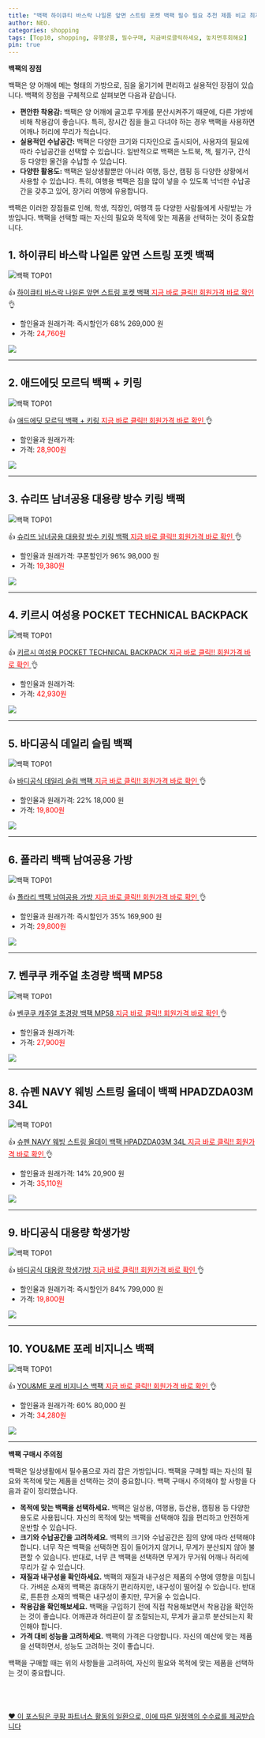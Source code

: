 ```yaml
---
title: "백팩 하이큐티 바스락 나일론 앞면 스트링 포켓 백팩 필수 필요 추천 제품 비교 최저 가격 비교 장점 구매 후기 구매평"
author: NEO.
categories: shopping
tags: [Top10, shopping, 유행상품, 필수구매, 지금바로클릭하세요, 놓치면후회해요]
pin: true
---
```

**백팩의 장점**

백팩은 양 어깨에 메는 형태의 가방으로, 짐을 옮기기에 편리하고 실용적인 장점이 있습니다. 백팩의 장점을 구체적으로 살펴보면 다음과 같습니다.

* **편안한 착용감:** 백팩은 양 어깨에 골고루 무게를 분산시켜주기 때문에, 다른 가방에 비해 착용감이 좋습니다. 특히, 장시간 짐을 들고 다녀야 하는 경우 백팩을 사용하면 어깨나 허리에 무리가 적습니다.
* **실용적인 수납공간:** 백팩은 다양한 크기와 디자인으로 출시되어, 사용자의 필요에 따라 수납공간을 선택할 수 있습니다. 일반적으로 백팩은 노트북, 책, 필기구, 간식 등 다양한 물건을 수납할 수 있습니다.
* **다양한 활용도:** 백팩은 일상생활뿐만 아니라 여행, 등산, 캠핑 등 다양한 상황에서 사용할 수 있습니다. 특히, 여행용 백팩은 짐을 많이 넣을 수 있도록 넉넉한 수납공간을 갖추고 있어, 장거리 여행에 유용합니다.

백팩은 이러한 장점들로 인해, 학생, 직장인, 여행객 등 다양한 사람들에게 사랑받는 가방입니다. 백팩을 선택할 때는 자신의 필요와 목적에 맞는 제품을 선택하는 것이 중요합니다.

   

## 1. 하이큐티 바스락 나일론 앞면 스트링 포켓 백팩

![백팩 TOP01](https://thumbnail6.coupangcdn.com/thumbnails/remote/490x490ex/image/vendor_inventory/6c3a/fe5fe3d08f6f6582fdb952835ecf012462a279ed83561bd2403cf70e4d64.jpg)


👍 [하이큐티 바스락 나일론 앞면 스트링 포켓 백팩 <font color=red> 지금 바로 클릭!! 회원가격 바로 확인 </font> ](https://link.coupang.com/re/AFFSDP?lptag=AF3617701&subid=GithubCoopas&pageKey=7539381674&traceid=V0-153&itemId=19815413543&vendorItemId=86283392891) 👌 


- 할인율과 원래가격: 즉시할인가 68%  269,000   원
- 가격: <span style='color:red'>24,760원</span>

[![](/discount_price.png)](https://link.coupang.com/re/AFFSDP?lptag=AF3617701&subid=GithubCoopas&pageKey=7539381674&traceid=V0-153&itemId=19815413543&vendorItemId=86283392891)

---


   

## 2. 애드에딧 모르딕 백팩 + 키링

![백팩 TOP01](https://thumbnail10.coupangcdn.com/thumbnails/remote/490x490ex/image/retail/images/13127573029058572-909fef71-ebc7-4234-9493-a70736ab27bf.jpg)


👍 [애드에딧 모르딕 백팩 + 키링 <font color=red> 지금 바로 클릭!! 회원가격 바로 확인 </font> ](https://link.coupang.com/re/AFFSDP?lptag=AF3617701&subid=GithubCoopas&pageKey=5876810289&traceid=V0-153&itemId=10297413871&vendorItemId=70005414885) 👌 


- 할인율과 원래가격: 
- 가격: <span style='color:red'>28,900원</span>

[![](/discount_price.png)](https://link.coupang.com/re/AFFSDP?lptag=AF3617701&subid=GithubCoopas&pageKey=5876810289&traceid=V0-153&itemId=10297413871&vendorItemId=70005414885)

---


   

## 3. 슈리뜨 남녀공용 대용량 방수 키링 백팩

![백팩 TOP01](https://thumbnail10.coupangcdn.com/thumbnails/remote/490x490ex/image/vendor_inventory/f375/8429104371cc84040d4d84b302f79c9ef26fdbf56c7944fe4165ea6fade3.png)


👍 [슈리뜨 남녀공용 대용량 방수 키링 백팩 <font color=red> 지금 바로 클릭!! 회원가격 바로 확인 </font> ](https://link.coupang.com/re/AFFSDP?lptag=AF3617701&subid=GithubCoopas&pageKey=6481843215&traceid=V0-153&itemId=14192825957&vendorItemId=81438491695) 👌 


- 할인율과 원래가격: 쿠폰할인가 96%  98,000   원
- 가격: <span style='color:red'>19,380원</span>

[![](/discount_price.png)](https://link.coupang.com/re/AFFSDP?lptag=AF3617701&subid=GithubCoopas&pageKey=6481843215&traceid=V0-153&itemId=14192825957&vendorItemId=81438491695)

---


   

## 4. 키르시 여성용 POCKET TECHNICAL BACKPACK

![백팩 TOP01](https://thumbnail8.coupangcdn.com/thumbnails/remote/490x490ex/image/rs_quotation_api/hwg8jbqp/83787ae3733b4f3ba0785bf64c3ec2ce.jpg)


👍 [키르시 여성용 POCKET TECHNICAL BACKPACK <font color=red> 지금 바로 클릭!! 회원가격 바로 확인 </font> ](https://link.coupang.com/re/AFFSDP?lptag=AF3617701&subid=GithubCoopas&pageKey=6279087546&traceid=V0-153&itemId=12884015922&vendorItemId=80149212785) 👌 


- 할인율과 원래가격: 
- 가격: <span style='color:red'>42,930원</span>

[![](/discount_price.png)](https://link.coupang.com/re/AFFSDP?lptag=AF3617701&subid=GithubCoopas&pageKey=6279087546&traceid=V0-153&itemId=12884015922&vendorItemId=80149212785)

---


   

## 5. 바디공식 데일리 슬림 백팩

![백팩 TOP01](https://thumbnail6.coupangcdn.com/thumbnails/remote/490x490ex/image/retail/images/1506003214953195-6b6d848f-d8b3-4231-b761-4927a05f0fba.jpg)


👍 [바디공식 데일리 슬림 백팩 <font color=red> 지금 바로 클릭!! 회원가격 바로 확인 </font> ](https://link.coupang.com/re/AFFSDP?lptag=AF3617701&subid=GithubCoopas&pageKey=5237889716&traceid=V0-153&itemId=7391665383&vendorItemId=74682779929) 👌 


- 할인율과 원래가격: 22%  18,000   원
- 가격: <span style='color:red'>19,800원</span>

[![](/discount_price.png)](https://link.coupang.com/re/AFFSDP?lptag=AF3617701&subid=GithubCoopas&pageKey=5237889716&traceid=V0-153&itemId=7391665383&vendorItemId=74682779929)

---


   

## 6. 폴라리 백팩 남여공용 가방

![백팩 TOP01](https://thumbnail10.coupangcdn.com/thumbnails/remote/490x490ex/image/vendor_inventory/dc30/be418d3b68f49e76e6482481df89a600ee0f0723acbd90e38599bd8e7f15.png)


👍 [폴라리 백팩 남여공용 가방 <font color=red> 지금 바로 클릭!! 회원가격 바로 확인 </font> ](https://link.coupang.com/re/AFFSDP?lptag=AF3617701&subid=GithubCoopas&pageKey=7366754956&traceid=V0-153&itemId=18992724298&vendorItemId=86362764716) 👌 


- 할인율과 원래가격: 즉시할인가 35%  169,900   원
- 가격: <span style='color:red'>29,800원</span>

[![](/discount_price.png)](https://link.coupang.com/re/AFFSDP?lptag=AF3617701&subid=GithubCoopas&pageKey=7366754956&traceid=V0-153&itemId=18992724298&vendorItemId=86362764716)

---


   

## 7. 벤쿠쿠 캐주얼 초경량 백팩 MP58

![백팩 TOP01](https://thumbnail10.coupangcdn.com/thumbnails/remote/490x490ex/image/vendor_inventory/46c5/c0cb6db96f3ed14cf1ac7cb0d45f9e418423a09570a72284e821f879ff70.jpg)


👍 [벤쿠쿠 캐주얼 초경량 백팩 MP58 <font color=red> 지금 바로 클릭!! 회원가격 바로 확인 </font> ](https://link.coupang.com/re/AFFSDP?lptag=AF3617701&subid=GithubCoopas&pageKey=5580712472&traceid=V0-153&itemId=8917672333&vendorItemId=76204275269) 👌 


- 할인율과 원래가격: 
- 가격: <span style='color:red'>27,900원</span>

[![](/discount_price.png)](https://link.coupang.com/re/AFFSDP?lptag=AF3617701&subid=GithubCoopas&pageKey=5580712472&traceid=V0-153&itemId=8917672333&vendorItemId=76204275269)

---


   

## 8. 슈펜 NAVY 웨빙 스트링 올데이 백팩 HPADZDA03M 34L

![백팩 TOP01](https://thumbnail10.coupangcdn.com/thumbnails/remote/490x490ex/image/retail/images/2023/01/18/17/8/6f435b42-f9a0-4ad9-9c63-de1dd0cb9e0a.jpg)


👍 [슈펜 NAVY 웨빙 스트링 올데이 백팩 HPADZDA03M 34L <font color=red> 지금 바로 클릭!! 회원가격 바로 확인 </font> ](https://link.coupang.com/re/AFFSDP?lptag=AF3617701&subid=GithubCoopas&pageKey=7075630940&traceid=V0-153&itemId=17585489123&vendorItemId=84752028243) 👌 


- 할인율과 원래가격: 14%  20,900   원
- 가격: <span style='color:red'>35,110원</span>

[![](/discount_price.png)](https://link.coupang.com/re/AFFSDP?lptag=AF3617701&subid=GithubCoopas&pageKey=7075630940&traceid=V0-153&itemId=17585489123&vendorItemId=84752028243)

---


   

## 9. 바디공식 대용량 학생가방

![백팩 TOP01](https://thumbnail10.coupangcdn.com/thumbnails/remote/490x490ex/image/retail/images/1248788837846537-4e639f4e-a016-4b5b-9e42-5d4aebfbd629.jpg)


👍 [바디공식 대용량 학생가방 <font color=red> 지금 바로 클릭!! 회원가격 바로 확인 </font> ](https://link.coupang.com/re/AFFSDP?lptag=AF3617701&subid=GithubCoopas&pageKey=7373244655&traceid=V0-153&itemId=19024791149&vendorItemId=77427444349) 👌 


- 할인율과 원래가격: 즉시할인가 84%  799,000   원
- 가격: <span style='color:red'>19,800원</span>

[![](/discount_price.png)](https://link.coupang.com/re/AFFSDP?lptag=AF3617701&subid=GithubCoopas&pageKey=7373244655&traceid=V0-153&itemId=19024791149&vendorItemId=77427444349)

---


   

## 10. YOU&ME 포레 비지니스 백팩

![백팩 TOP01](https://thumbnail9.coupangcdn.com/thumbnails/remote/490x490ex/image/rs_quotation_api/euwmgz5c/34fdcac8bdf8445e9ec5bd3653390ba1.jpg)


👍 [YOU&ME 포레 비지니스 백팩 <font color=red> 지금 바로 클릭!! 회원가격 바로 확인 </font> ](https://link.coupang.com/re/AFFSDP?lptag=AF3617701&subid=GithubCoopas&pageKey=5920130004&traceid=V0-153&itemId=10490784225&vendorItemId=77772487465) 👌 


- 할인율과 원래가격: 60%  80,000   원
- 가격: <span style='color:red'>34,280원</span>

[![](/discount_price.png)](https://link.coupang.com/re/AFFSDP?lptag=AF3617701&subid=GithubCoopas&pageKey=5920130004&traceid=V0-153&itemId=10490784225&vendorItemId=77772487465)

---
**백팩 구매시 주의점**

백팩은 일상생활에서 필수품으로 자리 잡은 가방입니다. 백팩을 구매할 때는 자신의 필요와 목적에 맞는 제품을 선택하는 것이 중요합니다. 백팩 구매시 주의해야 할 사항을 다음과 같이 정리했습니다.

* **목적에 맞는 백팩을 선택하세요.** 백팩은 일상용, 여행용, 등산용, 캠핑용 등 다양한 용도로 사용됩니다. 자신의 목적에 맞는 백팩을 선택해야 짐을 편리하고 안전하게 운반할 수 있습니다.
* **크기와 수납공간을 고려하세요.** 백팩의 크기와 수납공간은 짐의 양에 따라 선택해야 합니다. 너무 작은 백팩을 선택하면 짐이 들어가지 않거나, 무게가 분산되지 않아 불편할 수 있습니다. 반대로, 너무 큰 백팩을 선택하면 무게가 무거워 어깨나 허리에 무리가 갈 수 있습니다.
* **재질과 내구성을 확인하세요.** 백팩의 재질과 내구성은 제품의 수명에 영향을 미칩니다. 가벼운 소재의 백팩은 휴대하기 편리하지만, 내구성이 떨어질 수 있습니다. 반대로, 튼튼한 소재의 백팩은 내구성이 좋지만, 무거울 수 있습니다.
* **착용감을 확인해보세요.** 백팩을 구입하기 전에 직접 착용해보면서 착용감을 확인하는 것이 좋습니다. 어깨끈과 허리끈이 잘 조절되는지, 무게가 골고루 분산되는지 확인해야 합니다.
* **가격 대비 성능을 고려하세요.** 백팩의 가격은 다양합니다. 자신의 예산에 맞는 제품을 선택하면서, 성능도 고려하는 것이 좋습니다.

백팩을 구매할 때는 위의 사항들을 고려하여, 자신의 필요와 목적에 맞는 제품을 선택하는 것이 중요합니다.<br><br><br><br><br> [ ❤  이 포스팅은 쿠팡 파트너스 활동의 일환으로, 이에 따른 일정액의 수수료를 제공받습니다](https://link.coupang.com/a/bcEFyh)